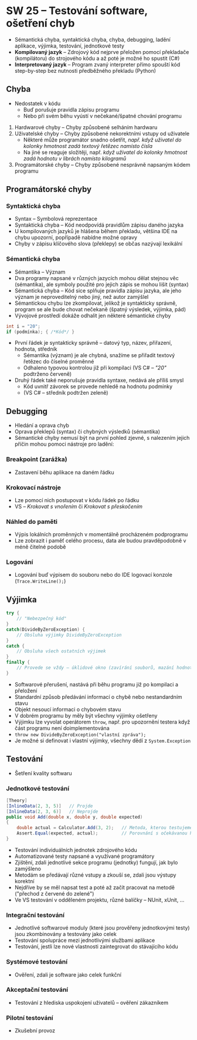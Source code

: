 # SW 25 – Testování software, ošetření chyb

* Sémantická chyba, syntaktická chyba, chyba, debugging, ladění aplikace, výjimka, testování, jednotkové testy
* __Kompilovaný jazyk__ – Zdrojový kód nejprve přeložen pomocí překladače (kompilátoru) do strojového kódu a až poté je možné ho spustit (C#)
* __Interpretovaný jazyk__ – Program zvaný interpreter přímo spouští kód step-by-step bez nutnosti předběžného překladu (Python)

## Chyba

* Nedostatek v kódu
  * Buď porušuje pravidla zápisu programu
  * Nebo při svém běhu vyústí v nečekané/špatné chování programu

1. Hardwarové chyby – Chyby způsobené selháním hardwaru
2. Uživatelské chyby – Chyby způsobené nekorektními vstupy od uživatele
    * Některé může programátor snadno ošetřit, _např. když uživatel do kolonky hmotnost zadá textový řetězec namísto čísla_
    * Na jiné se reaguje složitěji, např. _když uživatel do kolonky hmotnost zadá hodnotu v librách namísto kilogramů_
3. Programátorské chyby – Chyby způsobené nesprávně napsaným kódem programu

## Programátorské chyby

### Syntaktická chyba

* Syntax – Symbolová reprezentace
* Syntaktická chyba – Kód neodpovídá pravidlům zápisu daného jazyka
* U kompilovaných jazyků je hlášena během překladu, většina IDE na chybu upozorní, popřípadě nabídne možné opravy
* Chyby v zápisu klíčového slova (překlepy) se občas nazývají lexikální

### Sémantická chyba

* Sémantika – Význam
* Dva programy napsané v různých jazycích mohou dělat stejnou věc (sémantika), ale symboly použité pro jejich zápis se mohou lišit (syntax)
* Sémantická chyba – Kód sice splňuje pravidla zápisu jazyka, ale jeho význam je neproveditelný nebo jiný, než autor zamýšlel
* Sémantickou chybu lze zkompilovat, jelikož je syntakticky správně, program se ale bude chovat nečekaně (špatný výsledek, výjimka, pád)
* Vývojové prostředí dokáže odhalit jen některé sémantické chyby

``` csharp
int i = "20";
if (podmínka); { /*Kód*/ }
```

* První řádek je syntakticky správně – datový typ, název, přiřazení, hodnota, středník
  * Sémantika (význam) je ale chybná, snažíme se přiřadit textový řetězec do číselné proměnné
  * Odhaleno typovou kontrolou již při kompilaci (VS C# – _"20"_ podtrženo červeně)
* Druhý řádek také neporušuje pravidla syntaxe, nedává ale příliš smysl
  * Kód uvnitř závorek se provede nehledě na hodnotu podmínky
  * (VS C# – středník podtržen zeleně)

## Debugging

* Hledání a oprava chyb
* Oprava překlepů (syntax) či chybných výsledků (sémantika)
* Sémantické chyby nemusí být na první pohled zjevné, s nalezením jejich příčin mohou pomoci nástroje pro ladění:

### Breakpoint (zarážka)

* Zastavení běhu aplikace na daném řádku

### Krokovací nástroje

* Lze pomocí nich postupovat v kódu řádek po řádku
* VS – _Krokovat s vnořením_ či _Krokovat s přeskočením_

### Náhled do paměti

* Výpis lokálních proměnných v momentálně procházeném podprogramu
* Lze zobrazit i paměť celého procesu, data ale budou pravděpodobně v méně čitelné podobě

### Logování

* Logování buď výpisem do souboru nebo do IDE logovací konzole (`Trace.WriteLine();`)

## Výjimka

``` csharp
try {
    // "Nebezpečný kód"
}
catch(DivideByZeroException) {
    // Obsluha výjimky DivideByZeroException
}
catch {
    // Obsluha všech ostatních výjimek
}
finally {
    // Provede se vždy – úklidové okno (zavírání souborů, mazání hodnot)
}
```

* Softwarové přerušení, nastává při běhu programu již po kompilaci a přeložení
* Standardní způsob předávání informací o chybě nebo nestandardním stavu
* Objekt nesoucí informaci o chybovém stavu
* V dobrém programu by měly být všechny výjimky ošetřeny
* Výjimku lze vyvolat operátorem `throw`, např. pro upozornění testera když část programu není doimplementována
* `throw new DivideByZeroException("vlastní zpráva");`
* Je možné si definovat i vlastní výjimky, všechny dědí z `System.Exception`

## Testování

* Šetření kvality softwaru

### Jednotkové testování

``` csharp
[Theory]
[InlineData(2, 3, 5)]   // Projde
[InlineData(2, 3, 6)]   // Neprojde
public void Add(double x, double y, double expected)
{
    double actual = Calculator.Add(3, 2);   // Metoda, kterou testujeme
    Assert.Equal(expected, actual);         // Porovnání s očekávanou hodnotou
}
```

* Testování individuálních jednotek zdrojového kódu
* Automatizované testy napsané a využívané programátory
* Zjištění, zdali jednotlivé sekce programu (jednotky) fungují, jak bylo zamýšleno
* Metodám se předávají různé vstupy a zkouší se, zdali jsou výstupy korektní
* Nejdříve by se měl napsat test a poté až začít pracovat na metodě ("přechod z červené do zelené")
* Ve VS testování v odděleném projektu, různé balíčky – NUnit, xUnit, ...

### Integrační testování

* Jednotlivé softwarové moduly (které jsou prověřeny jednotkovými testy) jsou zkombinovány a testovány jako celek
* Testování spolupráce mezi jednotlivými službami aplikace
* Testování, jestli lze nové vlastnosti zaintegrovat do stávajícího kódu

### Systémové testování

* Ověření, zdali je software jako celek funkční

### Akceptační testování

* Testování z hlediska uspokojení uživatelů – ověření zákazníkem

### Pilotní testování

* Zkušební provoz
